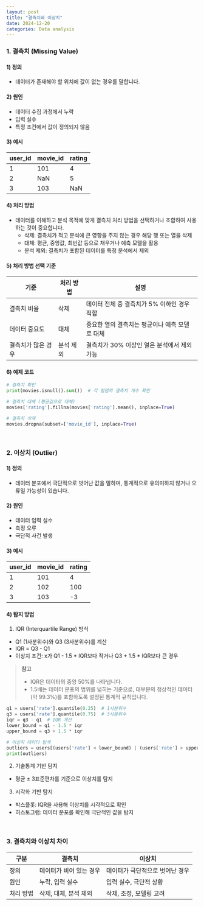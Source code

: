 ```yaml
---
layout: post
title: "결측치와 이상치"
date: 2024-12-20
categories: Data analysis
---
```


### 1. 결측치 (Missing Value)

#### 1) 정의  
- 데이터가 존재해야 할 위치에 값이 없는 경우를 말합니다.

#### 2) 원인  
- 데이터 수집 과정에서 누락  
- 입력 실수  
- 특정 조건에서 값이 정의되지 않음  

#### 3) 예시  

| user_id | movie_id | rating |
|---------|----------|--------|
| 1       | 101      | 4      |
| 2       | NaN      | 5      |  
| 3       | 103      | NaN    |  

#### 4) 처리 방법  
- 데이터를 이해하고 분석 목적에 맞게 결측치 처리 방법을 선택하거나 조합하여 사용하는 것이 중요합니다.  
  - 삭제: 결측치가 적고 분석에 큰 영향을 주지 않는 경우 해당 행 또는 열을 삭제  
  - 대체: 평균, 중앙값, 최빈값 등으로 채우거나 예측 모델을 활용  
  - 분석 제외: 결측치가 포함된 데이터를 특정 분석에서 제외  

#### 5) 처리 방법 선택 기준  

| 기준            | 처리 방법      | 설명                                             |
|-----------------|---------------|--------------------------------------------------|
| 결측치 비율       | 삭제           | 데이터 전체 중 결측치가 5% 이하인 경우 적합      |
| 데이터 중요도     | 대체           | 중요한 열의 결측치는 평균이나 예측 모델로 대체    |
| 결측치가 많은 경우 | 분석 제외       | 결측치가 30% 이상인 열은 분석에서 제외 가능       |

#### 6) 예제 코드  

```python
# 결측치 확인
print(movies.isnull().sum())  # 각 컬럼의 결측치 개수 확인

# 결측치 대체 (평균값으로 대체)
movies['rating'].fillna(movies['rating'].mean(), inplace=True)

# 결측치 삭제
movies.dropna(subset=['movie_id'], inplace=True)
```

<br>

### 2. 이상치 (Outlier)

#### 1) 정의  
- 데이터 분포에서 극단적으로 벗어난 값을 말하며, 통계적으로 유의미하지 않거나 오류일 가능성이 있습니다.

#### 2) 원인  
- 데이터 입력 실수  
- 측정 오류  
- 극단적 사건 발생  

#### 3) 예시  

| user_id | movie_id | rating |
|---------|----------|--------|
| 1       | 101      | 4      |
| 2       | 102      | 100    |  
| 3       | 103      | -3     |  

#### 4) 탐지 방법  

1) IQR (Interquartile Range) 방식  
- Q1 (1사분위수)와 Q3 (3사분위수)를 계산  
- IQR = Q3 - Q1  
- 이상치 조건: x가 Q1 - 1.5 * IQR보다 작거나 Q3 + 1.5 * IQR보다 큰 경우  

> **참고**  
> - IQR은 데이터의 중앙 50%를 나타냅니다.  
> - 1.5배는 데이터 분포의 범위를 넓히는 기준으로, 대부분의 정상적인 데이터(약 99.3%)를 포함하도록 설정된 통계적 규칙입니다.  

```python
q1 = users['rate'].quantile(0.25)  # 1사분위수
q3 = users['rate'].quantile(0.75)  # 3사분위수
iqr = q3 - q1  # IQR 계산
lower_bound = q1 - 1.5 * iqr
upper_bound = q3 + 1.5 * iqr

# 이상치 데이터 탐색
outliers = users[(users['rate'] < lower_bound) | (users['rate'] > upper_bound)]
print(outliers)
```

2) 기술통계 기반 탐지  
- 평균 ± 3표준편차를 기준으로 이상치를 탐지  

3) 시각화 기반 탐지  
- 박스플롯: IQR을 사용해 이상치를 시각적으로 확인  
- 히스토그램: 데이터 분포를 확인해 극단적인 값을 탐지  

<br>

### 3. 결측치와 이상치 차이  


| 구분      | 결측치                 | 이상치                 |
|-----------|------------------------|------------------------|
| 정의      | 데이터가 비어 있는 경우| 데이터가 극단적으로 벗어난 경우|
| 원인      | 누락, 입력 실수        | 입력 실수, 극단적 상황 |
| 처리 방법 | 삭제, 대체, 분석 제외  | 삭제, 조정, 모델링 고려|